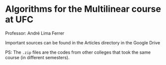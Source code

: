 # Algorithms for the Multilinear course at UFC

Professor: André Lima Ferrer

Important sources can be found in the Articles directory in the Google Drive

PS: The `.zip` files are the codes from other colleges that took the same course (in different semesters).